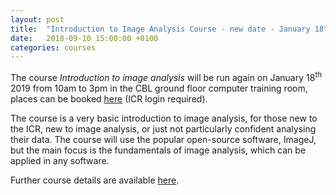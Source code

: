 ```yaml
---
layout: post
title:  "Introduction to Image Analysis Course - new date - January 18th 2019"
date:   2018-09-10 15:00:00 +0100
categories: courses
---
```

The course *Introduction to image analysis* will be run again on January 18<sup>th</sup> 2019 from 10am to 3pm in the CBL ground floor computer training room, places can be booked [here](https://training.icr.ac.uk/coursed.php?course=786) (ICR login required).

The course is a very basic introduction to image analysis, for those new to the ICR, new to image analysis, or just not particularly confident analysing their data. The course will use the popular open-source software, ImageJ, but the main focus is the fundamentals of image analysis, which can be applied in any software.
			

Further course details are available [here](https://icr-analysis.github.io/intro-image-analysis/).